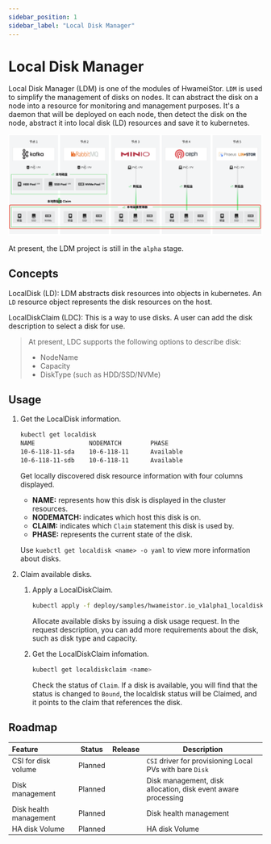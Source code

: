 ```yaml
---
sidebar_position: 1
sidebar_label: "Local Disk Manager"
---
```


# Local Disk Manager

Local Disk Manager (LDM) is one of the modules of HwameiStor. `LDM` is used to simplify the management of disks on nodes. It can abstract the disk on a node into a resource for monitoring and management purposes. It's a daemon that will be deployed on each node, then detect the disk on the node, abstract it into local disk (LD) resources and save it to kubernetes.

![LDM 架构图](../../img/ldm.png)

At present, the LDM project is still in the `alpha` stage.

## Concepts

LocalDisk (LD): LDM abstracts disk resources into objects in kubernetes. An `LD` resource object represents the disk resources on the host.

LocalDiskClaim (LDC): This is a way to use disks. A user can add the disk description to select a disk for use.

> At present, LDC supports the following options to describe disk:
> 
> - NodeName
> - Capacity
> - DiskType (such as HDD/SSD/NVMe)

## Usage

1. Get the LocalDisk information.

    ```bash
    kubectl get localdisk
    NAME               NODEMATCH        PHASE
    10-6-118-11-sda    10-6-118-11      Available
    10-6-118-11-sdb    10-6-118-11      Available
    ```

    Get locally discovered disk resource information with four columns displayed.

    - **NAME:** represents how this disk is displayed in the cluster resources.
    - **NODEMATCH:** indicates which host this disk is on.
    - **CLAIM:** indicates which `Claim` statement this disk is used by.
    - **PHASE:** represents the current state of the disk.

    Use `kuebctl get localdisk <name> -o yaml` to view more information about disks.

2. Claim available disks.

    1. Apply a LocalDiskClaim.

        ```bash
        kubectl apply -f deploy/samples/hwameistor.io_v1alpha1_localdiskclaim_cr.yaml
        ```

        Allocate available disks by issuing a disk usage request. In the request description, you can add more requirements about the disk, such as disk type and capacity.

    2. Get the LocalDiskClaim infomation.

        ```bash
        kubectl get localdiskclaim <name>
        ```

        Check the status of `Claim`. If a disk is available, you will find that the status is changed to `Bound`, the localdisk status will be Claimed, and it points to the claim that references the disk.

## Roadmap

| Feature| Status| Release| Description
|:----------|----------|----------|----------
| CSI for disk volume| Planned| | `CSI` driver for provisioning Local PVs with bare `Disk`
| Disk management| Planned| | Disk management, disk allocation, disk event aware processing
| Disk health management| Planned| | Disk health management
| HA disk Volume| Planned| | HA disk Volume
